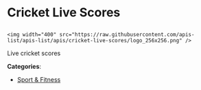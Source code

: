 # Cricket Live Scores<p align="center">
    <img width="400" src="https://raw.githubusercontent.com/apis-list/apis-list/apis/cricket-live-scores/logo_256x256.png" />
</p>

Live cricket scores

**Categories**:

- [Sport & Fitness](https://github/apis-list/apis-list#sport-and-fitness)





